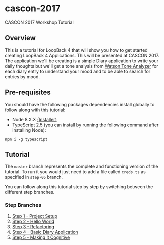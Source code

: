 # cascon-2017
CASCON 2017 Workshop Tutorial

## Overview
This is a tutorial for LoopBack 4 that will show you how to get started creating LoopBack 4 Applications. This will be presented at CASCON 2017. The application we'll be creating is a simple Diary application to write your daily thoughts but we'll get a tone analysis from [Watson Tone Analyzer](https://www.ibm.com/watson/services/tone-analyzer/) for each diary entry to understand your mood and to be able to search for entries by mood.

## Pre-requisites
You should have the following packages dependencies install globally to follow along with this tutorial:

- Node 8.X.X [(Installer)](https://nodejs.org/en/download/current/)
- TypeScript 2.5 (you can install by running the following command after installing Node):

```
npm i -g typescript
```

## Tutorial
The `master` branch represents the complete and functioning version of the tutorial. To run it you would just need to add a file called `creds.ts` as specified in `step-05` branch.

You can follow along this tutorial step by step by switching between the different step branches.

### Step Branches
1. [Step 1 - Project Setup](https://github.com/virkt25/cascon-2017/tree/step-01)
2. [Step 2 - Hello World](https://github.com/virkt25/cascon-2017/tree/step-02)
3. [Step 3 - Refactoring](https://github.com/virkt25/cascon-2017/tree/step-03)
4. [Step 4 - Basic Diary Application](https://github.com/virkt25/cascon-2017/tree/step-04)
5. [Step 5 - Making it Cognitive](https://github.com/virkt25/cascon-2017/tree/step-05)
